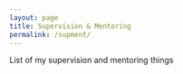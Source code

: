 ```yaml
---
layout: page
title: Supervision & Mentoring
permalink: /supment/
---
```


List of my supervision and mentoring things